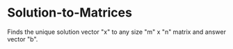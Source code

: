 # Solution-to-Matrices
Finds the unique solution vector "x" to any size "m" x "n" matrix and answer vector "b".
